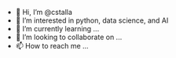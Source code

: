 - 👋 Hi, I’m @cstalla
- 👀 I’m interested in python, data science, and AI
- 🌱 I’m currently learning ...
- 💞️ I’m looking to collaborate on ...
- 📫 How to reach me ...


<!---
cstalla/cstalla is a ✨ special ✨ repository because its `README.md` (this file) appears on your GitHub profile.
You can click the Preview link to take a look at your changes.
--->
